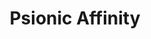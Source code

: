---
title: "Psionic Affinity"

feat:
  types: ["General"]
  description: |
    You have a knack for psionic endeavors.
  benefit: |
    You get a +2 bonus on all _psicraft_ checks and {% skill_link use-psionic-device %} checks.
---